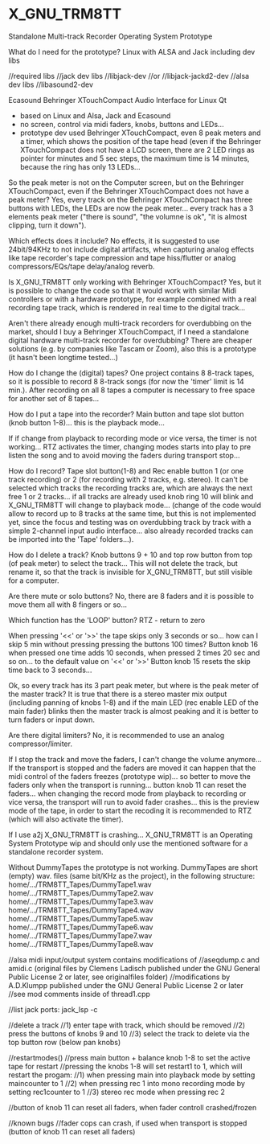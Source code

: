 # X_GNU_TRM8TT
Standalone Multi-track Recorder Operating System Prototype

What do I need for the prototype?
Linux with ALSA and Jack including dev libs


//required libs
//jack dev libs
//libjack-dev
//or
//libjack-jackd2-dev
//alsa dev libs
//libasound2-dev


Ecasound 
Behringer XTouchCompact
Audio Interface for Linux
Qt

- based on Linux and Alsa, Jack and Ecasound
- no screen, control via midi faders, knobs, buttons and LEDs... 
- prototype dev used Behringer XTouchCompact, even 8 peak meters and a timer, which shows the position of the tape head (even if the Behringer XTouchCompact does not have a LCD screen, there are 2 LED rings as pointer for minutes and 5 sec steps, the maximum time is 14 minutes, because the ring has only 13 LEDs...

So the peak meter is not on the Computer screen, but on the Behringer XTouchCompact, even if the Behringer XTouchCompact does not have a peak meter?
Yes, every track on the Behringer XTouchCompact has three buttons with LEDs, the LEDs are now the peak meter... every track has a 3 elements peak meter ("there is sound", "the volumne is ok", "it is almost clipping, turn it down"). 

Which effects does it include?
No effects, it is suggested to use 24bit/94KHz to not include digital artifacts, when capturing analog effects like tape recorder's tape compression and tape hiss/flutter or analog compressors/EQs/tape delay/analog reverb. 

Is X_GNU_TRM8TT only working with Behringer XTouchCompact?
Yes, but it is possible to change the code so that it would work with similar Midi controllers or with a hardware prototype, for example combined with a real recording tape track, which is rendered in real time to the digital track... 

Aren't there already enough multi-track recorders for overdubbing on the market, should I buy a Behringer XTouchCompact, if I need a standalone digital hardware multi-track recorder for overdubbing?
There are cheaper solutions (e.g. by companies like Tascam or Zoom), also this is a prototype (it hasn't been longtime tested...)

How do I change the (digital) tapes?
One project contains 8 8-track tapes, so it is possible to record 8 8-track songs (for now the 'timer' limit is 14 min.).
After recording on all 8 tapes a computer is necessary to free space for another set of 8 tapes...

How do I put a tape into the recorder?
Main button and tape slot button (knob button 1-8)... this is the playback mode...

If if change from playback to recording mode or vice versa, the timer is not working...
RTZ activates the timer, changing modes starts into play to pre listen the song and to avoid moving the faders during transport stop... 

How do I record?
Tape slot button(1-8) and Rec enable button  1 (or one track recording) or 2 (for recording with 2 tracks, e.g. stereo). It can't be selected which tracks the recording tracks are, which are always the next free 1 or 2 tracks... if all tracks are already used knob ring 10 will blink and X_GNU_TRM8TT will change to playback mode... (change of the code would allow to record up to 8 tracks at the same time, but this is not implemented yet, since the focus and testing was on overdubbing track by track with a simple 2-channel input audio interface... also already recorded tracks can be imported into the 'Tape' folders...).

How do I delete a track?
Knob buttons 9 + 10 and top row button from top (of peak meter) to select the track...
This will not delete the track, but rename it, so that the track is invisible for X_GNU_TRM8TT, but still visible for a computer.

Are there mute or solo buttons?
No, there are 8 faders and it is possible to move them all with 8 fingers or so...

Which function has the 'LOOP' button?
RTZ - return to zero 

When pressing '<<' or '>>' the tape skips only 3 seconds or so... how can I skip 5 min without pressing pressing the buttons 100 times?
Button knob 16 when pressed one time adds 10 seconds, when pressed 2 times 20 sec and so on... to the default value on '<<' or '>>'
Button knob 15 resets the skip time back to 3 seconds...

Ok, so every track has its 3 part peak meter, but where is the peak meter of the master track?
It is true that there is a stereo master mix output (including panning of knobs 1-8) and if the main LED (rec enable LED of the main fader) blinks then the master track is almost peaking and it is better to turn faders or input down.

Are there digital limiters?
No, it is recommended to use an analog compressor/limiter.

If I stop the track and move the faders, I can't change the volume anymore...
If the transport is stopped and the faders are moved it can happen that the midi control of the faders freezes (prototype wip)... so better to move the faders only when the transport is running... button knob 11 can reset the faders... when changing the record mode from playback to recording or vice versa, the transport will run to avoid fader crashes... this is the preview mode of the tape, in order to start the recoding it is recommended to RTZ (which will also activate the timer).

If I use a2j X_GNU_TRM8TT is crashing...
X_GNU_TRM8TT is an Operating System Prototype wip and should only use the mentioned software for a standalone recorder system.

Without DummyTapes the prototype is not working. DummyTapes are short (empty) wav. files (same bit/KHz as the project), in the following structure:
home/.../TRM8TT_Tapes/DummyTape1.wav
home/.../TRM8TT_Tapes/DummyTape2.wav
home/.../TRM8TT_Tapes/DummyTape3.wav
home/.../TRM8TT_Tapes/DummyTape4.wav
home/.../TRM8TT_Tapes/DummyTape5.wav
home/.../TRM8TT_Tapes/DummyTape6.wav
home/.../TRM8TT_Tapes/DummyTape7.wav
home/.../TRM8TT_Tapes/DummyTape8.wav


//alsa midi input/output system contains modifications of
//aseqdump.c and amidi.c (original files by Clemens Ladisch published under the GNU General Public License 2 or later, see originalfiles folder)
//modifications by A.D.Klumpp published under the GNU General Public License 2 or later
//see mod comments inside of thread1.cpp

//list jack ports: jack_lsp -c

//delete a track
//1) enter tape with track, which should be removed
//2) press the buttons of knobs 9 and 10
//3) select the track to delete via the top button row (below pan knobs)

//restartmodes()
//press main button + balance knob 1-8 to set the active tape for restart
//pressing the knobs 1-8 will set restart1 to 1, which will restart the progam:
//1) when pressing main into playback mode by setting maincounter to 1
//2) when pressing rec 1 into mono recording mode by setting rec1counter to 1
//3) stereo rec mode when pressing rec 2

//button of knob 11 can reset all faders, when fader controll crashed/frozen

//known bugs
//fader cops can crash, if used when transport is stopped (button of knob 11 can reset all faders)






